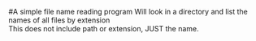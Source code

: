 ﻿#A simple file name reading program
Will look in a directory and list the names of all files by extension
<br>
This does not include path or extension, JUST the name.